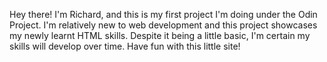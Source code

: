 Hey there! I'm Richard, and this is my first project I'm doing under the Odin Project.
I'm relatively new to web development and this project showcases my newly learnt HTML skills. 
Despite it being a little basic, I'm certain my skills will develop over time.
Have fun with this little site!